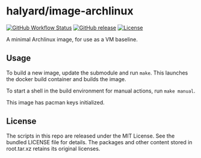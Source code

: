 halyard/image-archlinux
=======

[![GitHub Workflow Status](https://img.shields.io/actions/github/workflow/status/halyard/image-archlinux/build.yml?branch=main)](https://github.com/halyard/image-archlinux/actions)
[![GitHub release](https://img.shields.io/github/release/halyard/image-archlinux.svg)](https://github.com/halyard/image-archlinux/releases)
[![License](https://img.shields.io/github/license/halyard/image-archlinux)](https://github.com/halyard/image-archlinux/blob/master/LICENSE)

A minimal Archlinux image, for use as a VM baseline.

## Usage

To build a new image, update the submodule and run `make`. This launches the docker build container and builds the image.

To start a shell in the build environment for manual actions, run `make manual`.

This image has pacman keys initialized.

## License

The scripts in this repo are released under the MIT License. See the bundled LICENSE file for details. The packages and other content stored in root.tar.xz retains its original licenses.

